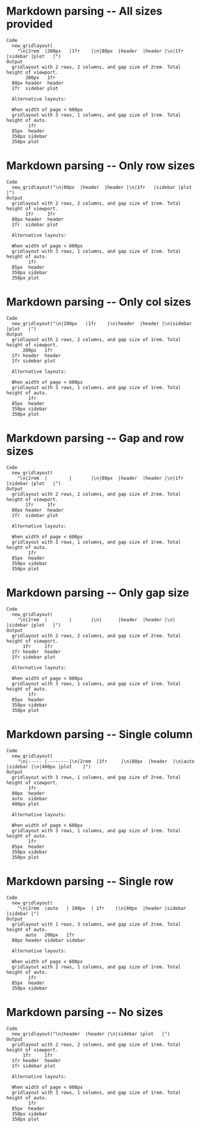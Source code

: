 # Markdown parsing -- All sizes provided

    Code
      new_gridlayout(
        "\n|2rem  |200px   |1fr    |\n|80px  |header  |header |\n|1fr   |sidebar |plot   |")
    Output
      gridlayout with 2 rows, 2 columns, and gap size of 2rem. Total height of viewport.
           200px   1fr   
      80px header  header
      1fr  sidebar plot  
      
      Alternative layouts:
      
      When width of page < 600px 
      gridlayout with 3 rows, 1 columns, and gap size of 1rem. Total height of auto.
            1fr    
      85px  header 
      350px sidebar
      350px plot   

# Markdown parsing -- Only row sizes

    Code
      new_gridlayout("\n|80px  |header  |header |\n|1fr   |sidebar |plot   |")
    Output
      gridlayout with 2 rows, 2 columns, and gap size of 1rem. Total height of viewport.
           1fr     1fr   
      80px header  header
      1fr  sidebar plot  
      
      Alternative layouts:
      
      When width of page < 600px 
      gridlayout with 3 rows, 1 columns, and gap size of 1rem. Total height of auto.
            1fr    
      85px  header 
      350px sidebar
      350px plot   

# Markdown parsing -- Only col sizes

    Code
      new_gridlayout("\n|200px   |1fr    |\n|header  |header |\n|sidebar |plot   |")
    Output
      gridlayout with 2 rows, 2 columns, and gap size of 1rem. Total height of viewport.
          200px   1fr   
      1fr header  header
      1fr sidebar plot  
      
      Alternative layouts:
      
      When width of page < 600px 
      gridlayout with 3 rows, 1 columns, and gap size of 1rem. Total height of auto.
            1fr    
      85px  header 
      350px sidebar
      350px plot   

# Markdown parsing -- Gap and row sizes

    Code
      new_gridlayout(
        "\n|2rem  |        |       |\n|80px  |header  |header |\n|1fr   |sidebar |plot   |")
    Output
      gridlayout with 2 rows, 2 columns, and gap size of 2rem. Total height of viewport.
           1fr     1fr   
      80px header  header
      1fr  sidebar plot  
      
      Alternative layouts:
      
      When width of page < 600px 
      gridlayout with 3 rows, 1 columns, and gap size of 1rem. Total height of auto.
            1fr    
      85px  header 
      350px sidebar
      350px plot   

# Markdown parsing -- Only gap size

    Code
      new_gridlayout(
        "\n|2rem  |        |       |\n|      |header  |header |\n|      |sidebar |plot   |")
    Output
      gridlayout with 2 rows, 2 columns, and gap size of 2rem. Total height of viewport.
          1fr     1fr   
      1fr header  header
      1fr sidebar plot  
      
      Alternative layouts:
      
      When width of page < 600px 
      gridlayout with 3 rows, 1 columns, and gap size of 1rem. Total height of auto.
            1fr    
      85px  header 
      350px sidebar
      350px plot   

# Markdown parsing -- Single column

    Code
      new_gridlayout(
        "\n|----- |--------|\n|2rem  |1fr     |\n|80px  |header  |\n|auto  |sidebar |\n|400px |plot    |")
    Output
      gridlayout with 3 rows, 1 columns, and gap size of 2rem. Total height of viewport.
            1fr    
      80px  header 
      auto  sidebar
      400px plot   
      
      Alternative layouts:
      
      When width of page < 600px 
      gridlayout with 3 rows, 1 columns, and gap size of 1rem. Total height of auto.
            1fr    
      85px  header 
      350px sidebar
      350px plot   

# Markdown parsing -- Single row

    Code
      new_gridlayout(
        "\n|2rem  |auto   | 200px  | 1fr    |\n|80px  |header |sidebar |sidebar |")
    Output
      gridlayout with 1 rows, 3 columns, and gap size of 2rem. Total height of auto.
           auto   200px   1fr    
      80px header sidebar sidebar
      
      Alternative layouts:
      
      When width of page < 600px 
      gridlayout with 2 rows, 1 columns, and gap size of 1rem. Total height of auto.
            1fr    
      85px  header 
      350px sidebar

# Markdown parsing -- No sizes

    Code
      new_gridlayout("\n|header  |header |\n|sidebar |plot   |")
    Output
      gridlayout with 2 rows, 2 columns, and gap size of 1rem. Total height of viewport.
          1fr     1fr   
      1fr header  header
      1fr sidebar plot  
      
      Alternative layouts:
      
      When width of page < 600px 
      gridlayout with 3 rows, 1 columns, and gap size of 1rem. Total height of auto.
            1fr    
      85px  header 
      350px sidebar
      350px plot   

